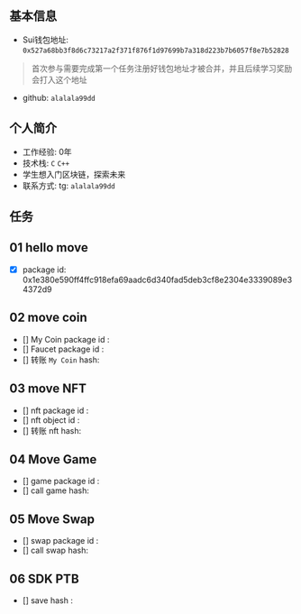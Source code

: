 ## 基本信息
- Sui钱包地址: `0x527a68bb3f8d6c73217a2f371f876f1d97699b7a318d223b7b6057f8e7b52828`
> 首次参与需要完成第一个任务注册好钱包地址才被合并，并且后续学习奖励会打入这个地址
- github: `alalala99dd`

## 个人简介
- 工作经验: 0年
- 技术栈: `C` `C++`
- 学生想入门区块链，探索未来
- 联系方式: tg: `alalala99dd` 

## 任务

##   01 hello move  
- [x] package id: 0x1e380e590ff4ffc918efa69aadc6d340fad5deb3cf8e2304e3339089e34372d9

##   02 move coin
- [] My Coin package id : 
- [] Faucet package id : 
- [] 转账 `My Coin` hash:

##   03 move NFT
- [] nft package id :
- [] nft object id : 
- [] 转账 nft  hash:

##   04 Move Game
- [] game package id :
- [] call game hash:

##   05 Move Swap
- [] swap package id :
- [] call swap hash:

##   06 SDK PTB
- [] save hash :
